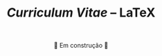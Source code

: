 <h1 align="center">
    <strong><i>Curriculum Vitae</i> – LaTeX</strong>
</h1>

<br>

<p align="center">
    🚧 Em construção 🚧
</p>